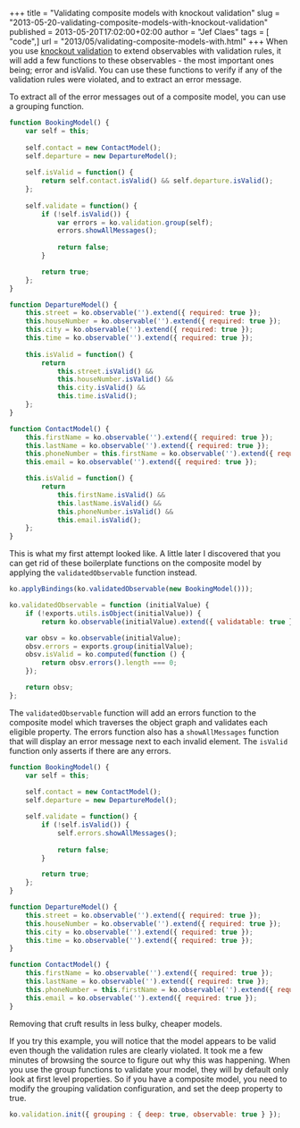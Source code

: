 +++
title = "Validating composite models with knockout validation"
slug = "2013-05-20-validating-composite-models-with-knockout-validation"
published = 2013-05-20T17:02:00+02:00
author = "Jef Claes"
tags = [ "code",]
url = "2013/05/validating-composite-models-with.html"
+++
When you use [knockout
validation](https://github.com/Knockout-Contrib/Knockout-Validation) to
extend observables with validation rules, it will add a few functions to
these observables - the most important ones being; error and isValid.
You can use these functions to verify if any of the validation rules
were violated, and to extract an error message.  
  
To extract all of the error messages out of a composite model, you can
use a grouping function.

```js
function BookingModel() {      
    var self = this;
    
    self.contact = new ContactModel();
    self.departure = new DepartureModel();
    
    self.isValid = function() {
        return self.contact.isValid() && self.departure.isValid();
    };
    
    self.validate = function() {                           
        if (!self.isValid()) {
            var errors = ko.validation.group(self);                           
            errors.showAllMessages();
        
            return false;          
        }

        return true;
    };                    
}

function DepartureModel() {
    this.street = ko.observable('').extend({ required: true });
    this.houseNumber = ko.observable('').extend({ required: true });
    this.city = ko.observable('').extend({ required: true });
    this.time = ko.observable('').extend({ required: true });            
    
    this.isValid = function() {
        return 
            this.street.isValid() &&
            this.houseNumber.isValid() &&
            this.city.isValid() &&
            this.time.isValid();                
    };
}

function ContactModel() {
    this.firstName = ko.observable('').extend({ required: true });
    this.lastName = ko.observable('').extend({ required: true });
    this.phoneNumber = this.firstName = ko.observable('').extend({ required: true });
    this.email = ko.observable('').extend({ required: true });   

    this.isValid = function() {
        return 
            this.firstName.isValid() &&
            this.lastName.isValid() &&
            this.phoneNumber.isValid() &&
            this.email.isValid();                
    };    
}
```

This is what my first attempt looked like. A little later I discovered
that you can get rid of these boilerplate functions on the composite
model by applying the `validatedObservable` function instead.

```js
ko.applyBindings(ko.validatedObservable(new BookingModel()));

ko.validatedObservable = function (initialValue) {
    if (!exports.utils.isObject(initialValue)) { 
        return ko.observable(initialValue).extend({ validatable: true }); }

    var obsv = ko.observable(initialValue);
    obsv.errors = exports.group(initialValue);
    obsv.isValid = ko.computed(function () {
        return obsv.errors().length === 0;
    });

    return obsv;
};
```

The `validatedObservable` function will add an errors function to the
composite model which traverses the object graph and validates each
eligible property. The errors function also has a `showAllMessages`
function that will display an error message next to each invalid
element. The `isValid` function only asserts if there are any errors.

```js
function BookingModel() {      
    var self = this;
    
    self.contact = new ContactModel();
    self.departure = new DepartureModel();

    self.validate = function() {                           
        if (!self.isValid()) {                                         
            self.errors.showAllMessages();
        
            return false;          
        }

        return true;
    };             
}   

function DepartureModel() {
    this.street = ko.observable('').extend({ required: true });
    this.houseNumber = ko.observable('').extend({ required: true });
    this.city = ko.observable('').extend({ required: true });
    this.time = ko.observable('').extend({ required: true });            
}

function ContactModel() {
    this.firstName = ko.observable('').extend({ required: true });
    this.lastName = ko.observable('').extend({ required: true });
    this.phoneNumber = this.firstName = ko.observable('').extend({ required: true });
    this.email = ko.observable('').extend({ required: true });        
}
```

Removing that cruft results in less bulky, cheaper models.  
  
If you try this example, you will notice that the model appears to be
valid even though the validation rules are clearly violated. It took me
a few minutes of browsing the source to figure out why this was
happening. When you use the group functions to validate your model, they
will by default only look at first level properties. So if you have a
composite model, you need to modify the grouping validation
configuration, and set the deep property to true.

```js
ko.validation.init({ grouping : { deep: true, observable: true } });
```